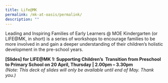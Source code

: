 ```yaml
---
title: Life@MK
permalink: /mk-at-oasis/permalink/
description: ""
---
```

Leading and Inspiring Families of Early Learners @ MOE Kindergarten (or LIFE@MK, in short) is a series of workshops to encourage families to be more involved in and gain a deeper understanding of their children’s holistic development in the pre-school years.

**[Slides] for LIFE@MK 1: Supporting Children’s &nbsp;Transition from Preschool to Primary School on 20 April, Thursday | 2.00pm – 3.30pm**
<br>
*(Note: This deck of slides will only be available until end of May. Thank you.)*